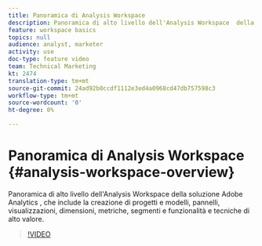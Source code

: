 ```yaml
---
title: Panoramica di Analysis Workspace
description: Panoramica di alto livello dell'Analysis Workspace  della soluzione Adobe Analytics , che include la creazione di progetti e modelli, pannelli, visualizzazioni, dimensioni, metriche, segmenti e funzionalità e tecniche di alto valore.
feature: workspace basics
topics: null
audience: analyst, marketer
activity: use
doc-type: feature video
team: Technical Marketing
kt: 2474
translation-type: tm+mt
source-git-commit: 24ad92b0ccdf1112e3ed4a0968cd47db757598c3
workflow-type: tm+mt
source-wordcount: '0'
ht-degree: 0%

---
```



# Panoramica di Analysis Workspace {#analysis-workspace-overview}

Panoramica di alto livello dell&#39;Analysis Workspace  della soluzione Adobe Analytics , che include la creazione di progetti e modelli, pannelli, visualizzazioni, dimensioni, metriche, segmenti e funzionalità e tecniche di alto valore.

>[!VIDEO](https://video.tv.adobe.com/v/26266/?quality=12)
